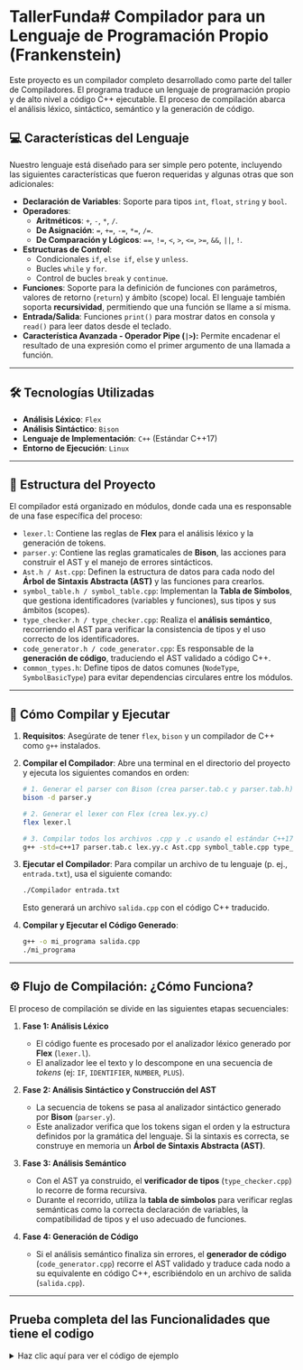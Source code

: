 # TallerFunda# **Compilador para un Lenguaje de Programación Propio (Frankenstein)**

Este proyecto es un compilador completo desarrollado como parte del taller de Compiladores. 
El programa traduce un lenguaje de programación propio y de alto nivel a código C++ ejecutable. 
El proceso de compilación abarca el análisis léxico, sintáctico, semántico y la generación de código.

## **💻 Características del Lenguaje**

Nuestro lenguaje está diseñado para ser simple pero potente, incluyendo las siguientes características que fueron requeridas y algunas otras que son adicionales:

* **Declaración de Variables**: Soporte para tipos `int`, `float`, `string` y `bool`.
* **Operadores**:
    * **Aritméticos**: `+`, `-`, `*`, `/`.
    * **De Asignación**: `=`, `+=`, `-=`, `*=`, `/=`.
    * **De Comparación y Lógicos**: `==`, `!=`, `<`, `>`, `<=`, `>=`, `&&`, `||`, `!`.
* **Estructuras de Control**: 
    * Condicionales `if`, `else if`, `else` y `unless`.
    * Bucles `while` y `for`.
    * Control de bucles `break` y `continue`.
* **Funciones**: Soporte para la definición de funciones con parámetros, valores de retorno (`return`) y ámbito (scope) local.
                 El lenguaje también soporta **recursividad**, permitiendo que una función se llame a sí misma.
* **Entrada/Salida**: Funciones `print()` para mostrar datos en consola y `read()` para leer datos desde el teclado.
* **Característica Avanzada - Operador Pipe (`|>`):** Permite encadenar el resultado de una expresión como el primer argumento de una llamada a función.

---

## **🛠️ Tecnologías Utilizadas**

* **Análisis Léxico**: `Flex`
* **Análisis Sintáctico**: `Bison`
* **Lenguaje de Implementación**: `C++` (Estándar C++17)
* **Entorno de Ejecución**: `Linux`

---

## **📁 Estructura del Proyecto**

El compilador está organizado en módulos, donde cada una es responsable de una fase específica del proceso:

* `lexer.l`: Contiene las reglas de **Flex** para el análisis léxico y la generación de tokens.
* `parser.y`: Contiene las reglas gramaticales de **Bison**, las acciones para construir el AST y el manejo de errores sintácticos.
* `Ast.h / Ast.cpp`: Definen la estructura de datos para cada nodo del **Árbol de Sintaxis Abstracta (AST)** y las funciones para crearlos.
* `symbol_table.h / symbol_table.cpp`: Implementan la **Tabla de Símbolos**, que gestiona identificadores (variables y funciones), sus tipos y sus ámbitos (scopes).
* `type_checker.h / type_checker.cpp`: Realiza el **análisis semántico**, recorriendo el AST para verificar la consistencia de tipos y el uso correcto de los identificadores.
* `code_generator.h / code_generator.cpp`: Es responsable de la **generación de código**, traduciendo el AST validado a código C++.
* `common_types.h`: Define tipos de datos comunes (`NodeType`, `SymbolBasicType`) para evitar dependencias circulares entre los módulos.

---

## **🚀 Cómo Compilar y Ejecutar**

1.  **Requisitos**: Asegúrate de tener `flex`, `bison` y un compilador de C++ como `g++` instalados.

2.  **Compilar el Compilador**: Abre una terminal en el directorio del proyecto y ejecuta los siguientes comandos en orden:

    ```bash
    # 1. Generar el parser con Bison (crea parser.tab.c y parser.tab.h)
    bison -d parser.y
    
    # 2. Generar el lexer con Flex (crea lex.yy.c)
    flex lexer.l
    
    # 3. Compilar todos los archivos .cpp y .c usando el estándar C++17
    g++ -std=c++17 parser.tab.c lex.yy.c Ast.cpp symbol_table.cpp type_checker.cpp code_generator.cpp -o Compilador -lfl
    ```

3.  **Ejecutar el Compilador**: Para compilar un archivo de tu lenguaje (p. ej., `entrada.txt`), usa el siguiente comando:

    ```bash
    ./Compilador entrada.txt
    ```
    Esto generará un archivo `salida.cpp` con el código C++ traducido.

4.  **Compilar y Ejecutar el Código Generado**:

    ```bash
    g++ -o mi_programa salida.cpp
    ./mi_programa
    ```

---

## **⚙️ Flujo de Compilación: ¿Cómo Funciona?**

El proceso de compilación se divide en las siguientes etapas secuenciales:

1.  **Fase 1: Análisis Léxico**
    * El código fuente es procesado por el analizador léxico generado por **Flex** (`lexer.l`).
    * El analizador lee el texto y lo descompone en una secuencia de *tokens* (ej: `IF`, `IDENTIFIER`, `NUMBER`, `PLUS`).

2.  **Fase 2: Análisis Sintáctico y Construcción del AST**
    * La secuencia de tokens se pasa al analizador sintáctico generado por **Bison** (`parser.y`).
    * Este analizador verifica que los tokens sigan el orden y la estructura definidos por la gramática del lenguaje. Si la sintaxis es correcta, se construye en memoria un **Árbol de Sintaxis Abstracta (AST)**.

3.  **Fase 3: Análisis Semántico**
    * Con el AST ya construido, el **verificador de tipos** (`type_checker.cpp`) lo recorre de forma recursiva.
    * Durante el recorrido, utiliza la **tabla de símbolos** para verificar reglas semánticas como la correcta declaración de variables, la compatibilidad de tipos y el uso adecuado de funciones.

4.  **Fase 4: Generación de Código**
    * Si el análisis semántico finaliza sin errores, el **generador de código** (`code_generator.cpp`) recorre el AST validado y traduce cada nodo a su equivalente en código C++, escribiéndolo en un archivo de salida (`salida.cpp`).

---

## **Prueba completa del las Funcionalidades que tiene el codigo**

<details>
<summary>Haz clic aquí para ver el código de ejemplo</summary>
```cpp
// 1. Declaración Múltiple de Variables
string SEPARADOR, MENSAJE_INICIAL;
SEPARADOR = "--------------------";
MENSAJE_INICIAL = "Iniciando demostracion del lenguaje...";

// 2. Definición de una Función Recursiva (Factorial)
int factorial(int n) {
    // 3. Sentencia IF / ELSE IF / ELSE
    if (n < 0) {
        return -1; // Factorial no definido para negativos
    } else if (n == 0) {
        return 1;
    } else {
        return n * factorial(n - 1); // Llamada recursiva
    }
}

// -- El código de aquí en adelante se generara dentro de main() --

print(MENSAJE_INICIAL);
print(SEPARADOR);

// 4. Bucle FOR con declaración de variable interna, BREAK y CONTINUE
print("Bucle FOR del 0 al 9, pero se salta el 3 y se detiene en 7:");
for (int i = 0; i < 10; i = i + 1) {
    if (i == 3) {
        continue; // 5. Salta la iteración actual
    }
    if (i > 6) {
        break;    // 6. Sale del bucle prematuramente
    }
    print(i);
}

print(SEPARADOR);

// 7. Operadores de Asignacion Compuesta (+=)
int acumulador = 100;
acumulador += 50; // Ahora acumulador es 150
print("Prueba de '+=', valor esperado 150:");
print(acumulador);

print(SEPARADOR);

// 8. Sentencia UNLESS
print("Prueba de 'unless':");
unless (acumulador == 100) {
    print("Correcto, 'unless' se ejecuto porque el acumulador NO es 100.");
}

print(SEPARADOR);

// 9. Bucle WHILE y Lectura desde Teclado (READ)
print("Escribe 'salir' para terminar el bucle while.");
string entrada = "";
while (entrada != "salir") {
    print("Ingresa un comando:");
    read(entrada);
    print("Comando recibido: " + entrada);
}

print(SEPARADOR);

// 10. Operador de Tuberia (|>)
print("Prueba del Operador de Tuberia con factorial de 6:");
6 |> factorial |> print; // => print(factorial(6))

print(SEPARADOR);
print("¡Demostracion completada!");

## **✒️ Autores**

Este proyecto fue desarrollado por:

* Benjamín Guillermo Andrés Garces Zarate                                                   
* Pablo Andrés Jorquera Herrera